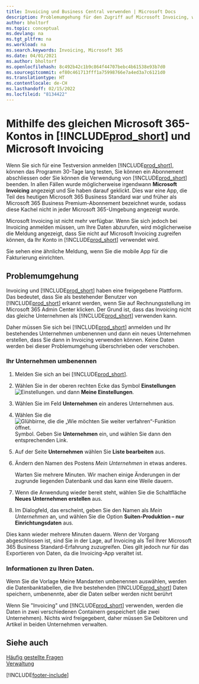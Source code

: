 ```yaml
---
title: Invoicing und Business Central verwenden | Microsoft Docs
description: Problemumgehung für den Zugriff auf Microsoft Invoicing, wenn Sie sich für Dynamics 365 Business Central registriert haben.
author: bholtorf
ms.topic: conceptual
ms.devlang: na
ms.tgt_pltfrm: na
ms.workload: na
ms.search.keywords: Invoicing, Microsoft 365
ms.date: 04/01/2021
ms.author: bholtorf
ms.openlocfilehash: 8c492b42c1b9c864f44707bebc4b61538e93b7d0
ms.sourcegitcommit: ef80c461713fff1a75998766e7a4ed3a7c6121d0
ms.translationtype: HT
ms.contentlocale: de-CH
ms.lasthandoff: 02/15/2022
ms.locfileid: "8134422"
---
```

# <a name="using-the-same-microsoft-365-account-in-prod_short-and-microsoft-invoicing"></a>Mithilfe des gleichen Microsoft 365-Kontos in [!INCLUDE[prod_short](includes/prod_long.md)] und Microsoft Invoicing
Wenn Sie sich für eine Testversion anmelden [!INCLUDE[prod_short](includes/prod_short.md)], können das Programm 30-Tage lang testen, Sie können ein Abonnement abschliessen oder Sie können die Verwendung von [!INCLUDE[prod_short](includes/prod_short.md)] beenden. In allen Fällen wurde möglicherweise irgendwann **Microsoft Invoicing** angezeigt und Sie haben darauf geklickt. Dies war eine App, die Teil des heutigen Microsoft 365 Business Standard war und früher als Microsoft 365 Business Premium-Abonnement bezeichnet wurde, sodass diese Kachel nicht in jeder Microsoft 365-Umgebung angezeigt wurde.  

Microsoft Invoicing ist nicht mehr verfügbar. Wenn Sie sich jedoch bei Invoicing anmelden müssen, um Ihre Daten abzurufen, wird möglicherweise die Meldung angezeigt, dass Sie nicht auf Microsoft Invoicing zugreifen können, da Ihr Konto in [!INCLUDE[prod_short](includes/prod_short.md)] verwendet wird.  

Sie sehen eine ähnliche Meldung, wenn Sie die mobile App für die Fakturierung einrichten.  

## <a name="workaround"></a>Problemumgehung
Invoicing und [!INCLUDE[prod_short](includes/prod_short.md)] haben eine freigegebene Plattform. Das bedeutet, dass Sie als bestehender Benutzer von [!INCLUDE[prod_short](includes/prod_short.md)] erkannt werden, wenn Sie auf Rechnungsstellung im Microsoft 365 Admin Center klicken. Der Grund ist, dass das Invoicing nicht das gleiche Unternehmen als [!INCLUDE[prod_short](includes/prod_short.md)] verwenden kann.  

Daher müssen Sie sich bei [!INCLUDE[prod_short](includes/prod_short.md)] anmelden und Ihr bestehendes Unternehmen umbenennen und dann ein neues Unternehmen erstellen, dass Sie dann in Invoicing verwenden können. Keine Daten werden bei dieser Problemumgehung überschrieben oder verschoben.

### <a name="to-rename-your-company"></a>Ihr Unternehmen umbenennen
1. Melden Sie sich an bei [!INCLUDE[prod_short](includes/prod_short.md)].
2. Wählen Sie in der oberen rechten Ecke das Symbol **Einstellungen** ![Einstellungen.](media/ui-experience/settings_icon_small.png "Einstellungssymbol für Rollencenter") und dann **Meine Einstellungen**.
3. Wählen Sie im Feld **Unternehmen** ein anderes Unternehmen aus.
4. Wählen Sie die ![Glühbirne, die die „Wie möchten Sie weiter verfahren“-Funktion öffnet.](media/ui-search/search_small.png "Tell Me-Funktion") Symbol. Geben Sie **Unternehmen** ein, und wählen Sie dann den entsprechenden Link.  
5. Auf der Seite **Unternehmen** wählen Sie **Liste bearbeiten** aus.  
6. Ändern den Namen des Postens *Mein Unternehmen* in etwas anderes.  

    Warten Sie mehrere Minuten. Wir machen einige Änderungen in der zugrunde liegenden Datenbank und das kann eine Weile dauern.
7.  Wenn die Anwendung wieder bereit steht, wählen Sie die Schaltfläche **Neues Unternehmen erstellen** aus.  
8.  Im Dialogfeld, das erscheint, geben Sie den Namen als *Mein Unternehmen* an, und wählen Sie die Option **Suiten-Produktion – nur Einrichtungsdaten** aus.  

Dies kann wieder mehrere Minuten dauern. Wenn der Vorgang abgeschlossen ist, sind Sie in der Lage, auf Invoicing als Teil Ihrer Microsoft 365 Business Standard-Erfahrung zuzugreifen. Dies gilt jedoch nur für das Exportieren von Daten, da die Invoicing-App veraltet ist.  

### <a name="what-about-my-data"></a>Informationen zu Ihren Daten.
Wenn Sie die Vorlage Meine Mandanten umbenennen auswählen, werden die Datenbanktabellen, die Ihre bestehenden [!INCLUDE[prod_short](includes/prod_short.md)] Daten speichern, umbenennte, aber die Daten selber werden nicht berührt  

Wenn Sie "Invoicing" und [!INCLUDE[prod_short](includes/prod_short.md)] verwenden, werden die Daten in zwei verschiedenen Containern gespeichert (die zwei Unternehmen). Nichts wird freigegebent, daher müssen Sie Debitoren und Artikel in beiden Unternehmen verwalten.  

## <a name="see-also"></a>Siehe auch
[Häufig gestellte Fragen](across-faq.yml)  
[Verwaltung](admin-setup-and-administration.md)  


[!INCLUDE[footer-include](includes/footer-banner.md)]